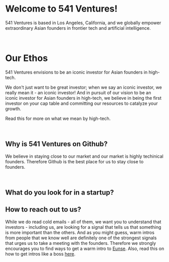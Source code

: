 # Welcome to 541 Ventures!

541 Ventures is based in Los Angeles, California, and we globally empower extraordinary Asian founders in frontier tech and artificial intelligence.

<br/>

# Our Ethos

541 Ventures envisions to be an iconic investor for Asian founders in high-tech.

We don't just want to be great investor; when we say an iconic investor, we really mean it - an iconic investor!  And in pursuit of our vision to be an iconic investor for Asian founders in high-tech, we believe in being the first investor on your cap table and committing our resources to catalyze your growth.

Read this for more on what we mean by high-tech.

<br/>

## Why is 541 Ventures on Github?

We believe in staying close to our market and our market is highly techinical founders.  Therefore Github is the best place for us to stay close to founders.

<br/>

## What do you look for in a startup?


## How to reach out to us?

While we do read cold emails - all of them, we want you to understand that investors - including us, are looking for a signal that tells us that something is more important than the others.  And as you might guess, warm intros from people that we know well are definitely one of the strongest signals that urges us to take a meeting with the founders.  Therefore we strongly encourages you to find ways to get a warm intro to [Eunse](https://linkedin.com/in/eunse).  Also, read this on how to get intros like a boss [here](http://eun5e.com/2022/02/how-to-get-intros-like-a-boss/).
